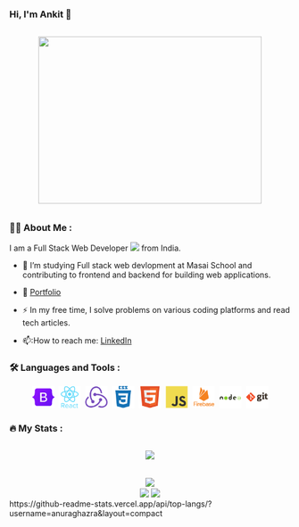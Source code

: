 
<!-- <div id="header" align="center">
  <img src="https://media.giphy.com/media/M9gbBd9nbDrOTu1Mqx/giphy.gif" width="100"/>
</div>

<div id="badges" align="center">
  <a href="www.linkedin.com/in/ankit-patil-948036196">
    <img src="https://img.shields.io/badge/LinkedIn-blue?style=for-the-badge&logo=linkedin&logoColor=white" alt="LinkedIn Badge"/>
  </a>
</div>


<div align="center">
<img src="https://komarev.com/ghpvc/?username=ankit2341&style=flat-square&color=blue" alt=""/>
</div> -->

### Hi, I'm Ankit 👋

<div align="center" style="margin:30px;">
<img src="https://cdn.dribbble.com/users/1025838/screenshots/6220885/devguy3.gif" width="400" height="300"/>
</div> 


<!-- <div align="center">
  <img src="https://media.giphy.com/media/dWesBcTLavkZuG35MI/giphy.gif" width="600" height="300"/>
</div> -->

### :man_technologist: About Me :

I am a Full Stack Web Developer <img src="https://media.giphy.com/media/WUlplcMpOCEmTGBtBW/giphy.gif" width="30"> from India.

- :telescope: I’m studying Full stack web devlopment at Masai School and contributing to frontend and backend for building web applications.

- :telescope: <a href="https://ankit2341.github.io" target="_blank">Portfolio</a>

- :zap: In my free time, I solve problems on various coding platforms and read tech articles.

- 📫:How to reach me: <a href="https://www.linkedin.com/in/ankit-patil-948036196/" target="_blank">LinkedIn
  </a>


### :hammer_and_wrench: Languages and Tools :

<div align="center">
  <img src="https://github.com/devicons/devicon/blob/master/icons/bootstrap/bootstrap-original.svg" title="BootStrap" alt="Java" width="40" height="40"/>&nbsp;
  <img src="https://github.com/devicons/devicon/blob/master/icons/react/react-original-wordmark.svg" title="React" alt="React" width="40" height="40"/>&nbsp;
<!--   <img src="https://github.com/devicons/devicon/blob/master/icons/spring/spring-original-wordmark.svg" title="Spring" alt="Spring" width="40" height="40"/>&nbsp; -->
<!--   <img src="https://github.com/devicons/devicon/blob/master/icons/materialui/materialui-original.svg" title="Material UI" alt="Material UI" width="40" /height="40"/>&nbsp; -->
<!--   <img src="https://github.com/devicons/devicon/blob/master/icons/flutter/flutter-original.svg" title="Flutter" alt="Flutter" width="40" height="40"/>&nbsp; -->
  <img src="https://github.com/devicons/devicon/blob/master/icons/redux/redux-original.svg" title="Redux" alt="Redux " width="40" height="40"/>&nbsp;
  <img src="https://github.com/devicons/devicon/blob/master/icons/css3/css3-plain-wordmark.svg"  title="CSS3" alt="CSS" width="40" height="40"/>&nbsp;
  <img src="https://github.com/devicons/devicon/blob/master/icons/html5/html5-original.svg" title="HTML5" alt="HTML" width="40" height="40"/>&nbsp;
  <img src="https://github.com/devicons/devicon/blob/master/icons/javascript/javascript-original.svg" title="JavaScript" alt="JavaScript" width="40" height="40"/>&nbsp;
  <img src="https://github.com/devicons/devicon/blob/master/icons/firebase/firebase-plain-wordmark.svg" title="Firebase" alt="Firebase" width="40" height="40"/>&nbsp;
<!--   <img src="https://github.com/devicons/devicon/blob/master/icons/gatsby/gatsby-original.svg" title="Gatsby"  alt="Gatsby" width="40" height="40"/>&nbsp; -->
<!--   <img src="https://github.com/devicons/devicon/blob/master/icons/mysql/mysql-original-wordmark.svg" title="MySQL"  alt="MySQL" width="40" height="40"/>&nbsp; -->
  <img src="https://github.com/devicons/devicon/blob/master/icons/nodejs/nodejs-original-wordmark.svg" title="NodeJS" alt="NodeJS" width="40" height="40"/>&nbsp;
<!--   <img src="https://github.com/devicons/devicon/blob/master/icons/amazonwebservices/amazonwebservices-plain-wordmark.svg" title="AWS" alt="AWS" width="40" height="40"/>&nbsp; -->
  <img src="https://github.com/devicons/devicon/blob/master/icons/git/git-original-wordmark.svg" title="Git" **alt="Git" width="40" height="40"/>
  
</div>

### :fire: My Stats :

<div align="center" style="margin:30px;">
<img src="https://github-profile-trophy.vercel.app/?username=ankit2341&theme=onedark&background=000000"/>
</div> 

<div align="center">
<img src="http://github-readme-streak-stats.herokuapp.com?user=ankit2341&theme=dark&background=000000"/>
</div> 

<div align="center" display="flex">
  <img src="https://github-readme-stats.vercel.app/api?username=ankit2341&show_icons=true&theme=dark&background=000000"/>
<img src="https://github-readme-stats.vercel.app/api/top-langs/?username=ankit2341&layout=compact&theme=dark&background=000000"/>
</div> 

<!--  -->https://github-readme-stats.vercel.app/api/top-langs/?username=anuraghazra&layout=compact
  
<!--
**ankit2341/ankit2341** is a ✨ _special_ ✨ repository because its `README.md` (this file) appears on your GitHub profile.

Here are some ideas to get you started:

- 🔭 I’m currently working on ...
- 🌱 I’m currently learning ...
- 👯 I’m looking to collaborate on ...
- 🤔 I’m looking for help with ...
- 💬 Ask me about ...
- 📫 How to reach me: ...
- 😄 Pronouns: ...
- ⚡ Fun fact: ...
-->
